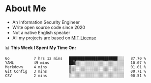 # About Me

- An Information Security Engineer
- Write open source code since 2020
- Not a native English speaker
- All my projects are based on [MIT License](https://opensource.org/licenses/MIT)

📊 **This Week I Spent My Time On:**
<!--START_SECTION:waka-->
```text
Go           7 hrs 12 mins   ██████████████████████░░░   87.70 % 
YAML         49 mins         ██▓░░░░░░░░░░░░░░░░░░░░░░   10.07 % 
Markdown     4 mins          ▒░░░░░░░░░░░░░░░░░░░░░░░░   01.01 % 
Git Config   3 mins          ▒░░░░░░░░░░░░░░░░░░░░░░░░   00.71 % 
CSV          2 mins          ░░░░░░░░░░░░░░░░░░░░░░░░░   00.51 % 
```
<!--END_SECTION:waka-->


